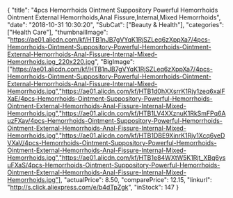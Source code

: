 {
	"title": "4pcs Hemorrhoids Ointment Suppository Powerful Hemorrhoids Ointment External Hemorrhoids,Anal Fissure,Internal,Mixed Hemorrhoids",
	"date": "2018-10-31 10:30:20",
	"SubCat": ["Beauty & Health"],
	"categories": ["Health Care"],
	"thumbnailImage": "https://ae01.alicdn.com/kf/HTB1nJB7gVYqK1RjSZLeq6zXppXa7/4pcs-Hemorrhoids-Ointment-Suppository-Powerful-Hemorrhoids-Ointment-External-Hemorrhoids-Anal-Fissure-Internal-Mixed-Hemorrhoids.jpg_220x220.jpg",
	"BigImage": ["https://ae01.alicdn.com/kf/HTB1nJB7gVYqK1RjSZLeq6zXppXa7/4pcs-Hemorrhoids-Ointment-Suppository-Powerful-Hemorrhoids-Ointment-External-Hemorrhoids-Anal-Fissure-Internal-Mixed-Hemorrhoids.jpg","https://ae01.alicdn.com/kf/HTB1d0hXXsrrK1Rjy1zeq6xalFXaE/4pcs-Hemorrhoids-Ointment-Suppository-Powerful-Hemorrhoids-Ointment-External-Hemorrhoids-Anal-Fissure-Internal-Mixed-Hemorrhoids.jpg","https://ae01.alicdn.com/kf/HTB1LV4XXznuK1RkSmFPq6AuzFXav/4pcs-Hemorrhoids-Ointment-Suppository-Powerful-Hemorrhoids-Ointment-External-Hemorrhoids-Anal-Fissure-Internal-Mixed-Hemorrhoids.jpg","https://ae01.alicdn.com/kf/HTB1DBE9XinrK1Rjy1Xcq6yeDVXaV/4pcs-Hemorrhoids-Ointment-Suppository-Powerful-Hemorrhoids-Ointment-External-Hemorrhoids-Anal-Fissure-Internal-Mixed-Hemorrhoids.jpg","https://ae01.alicdn.com/kf/HTB1e84WXtW5K1Rjt_XBq6ysuFXaS/4pcs-Hemorrhoids-Ointment-Suppository-Powerful-Hemorrhoids-Ointment-External-Hemorrhoids-Anal-Fissure-Internal-Mixed-Hemorrhoids.jpg"],
	"actualPrice": 8.50,
	"comparePrice": 12.15,
	"linkurl": "http://s.click.aliexpress.com/e/b4dTpZgk",
	"inStock": 147
}
